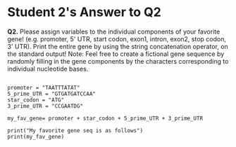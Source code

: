 # Student 2's Answer to Q2

**Q2.** Please assign variables to the individual components of your favorite gene! (e.g.
promoter, 5' UTR, start codon, exon1, intron, exon2, stop codon, 3' UTR). Print the entire gene
by using the string concatenation operator, on the standard output! Note: Feel free to create a
fictional gene sequence by randomly filling in the gene components by the characters
corresponding to individual nucleotide bases.

```

promoter = "TAATTTATAT"
5_prime_UTR = "GTGATGATCCAA"
star_codon = "ATG"
3_prime_UTR = "CCGAATDG"

my_fav_gene= promoter + star_codon + 5_prime_UTR + 3_prime_UTR

print("My favorite gene seq is as follows")
print(my_fav_gene)
```